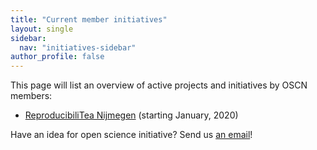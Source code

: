 ```yaml
---
title: "Current member initiatives"
layout: single
sidebar:
  nav: "initiatives-sidebar"
author_profile: false
---
```


This page will list an overview of active projects and initiatives by OSCN members:

- [ReproducibiliTea Nijmegen](https://openscience-nijmegen.nl/_pages/reproducibilitea/) (starting January, 2020)

Have an idea for open science initiative? Send us [an email](https://openscience-nijmegen.nl/_pages/contact/)! 
